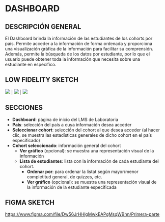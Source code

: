 # DASHBOARD

## DESCRIPCIÓN GENERAL

El Dashboard brinda la información de las estudiantes de los cohorts por país. Permite acceder a la información de forma ordenada y proporciona una visualización gráfica de la información para facilitar su comprensión. Además, permite la búsqueda de los datos por estudiante, por lo que el usuario puede obtener toda la información que necesita sobre una estudiante en específico.


## LOW FIDELITY SKETCH
![](https://imagizer.imageshack.com/v2/800x600q90/921/yTQ32h.jpg)  |  ![](https://imagizer.imageshack.com/v2/800x600q90/924/te9NoX.jpg) | ![](https://imagizer.imageshack.com/v2/800x600q90/922/WRSQQw.jpg)

## SECCIONES

+ **Dashboard**: página de inicio del LMS de Laboratoria
+ **País**: selección del país a cuya información desea acceder
+ **Seleccionar cohort**: selección del cohort al que desea acceder (al hacer clic, se muestra las estadísticas generales de dicho cohort en el país especificado)
+ **Cohort seleccionado**: información general del cohort
   + **Ver gráfico** (opcional): se muestra una representación visual de la información
   + **Lista de estudiantes**: lista con la información de cada estudiante del cohort.
     + **Ordenar por**: para ordenar la listat según mayor/menor completitud general, de quizzes, etc.
     + **Ver gráfico** (opcional): se muestra una representación visual de la información de la estudiante especificada
     


## FIGMA SKETCH

https://www.figma.com/file/Dw56JrHHlgMwkEAPgMsqWBhn/Primera-parte



          

